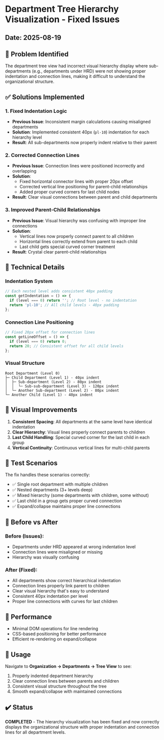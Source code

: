 # Department Tree Hierarchy Visualization - Fixed Issues

## Date: 2025-08-19

## 🔧 Problem Identified

The department tree view had incorrect visual hierarchy display where sub-departments (e.g., departments under HRD) were not showing proper indentation and connection lines, making it difficult to understand the organizational structure.

## ✅ Solutions Implemented

### 1. **Fixed Indentation Logic**
- **Previous Issue**: Inconsistent margin calculations causing misaligned departments
- **Solution**: Implemented consistent 40px (`pl-10`) indentation for each hierarchy level
- **Result**: All sub-departments now properly indent relative to their parent

### 2. **Corrected Connection Lines**
- **Previous Issue**: Connection lines were positioned incorrectly and overlapping
- **Solution**: 
  - Fixed horizontal connector lines with proper 20px offset
  - Corrected vertical line positioning for parent-child relationships
  - Added proper curved corners for last child nodes
- **Result**: Clear visual connections between parent and child departments

### 3. **Improved Parent-Child Relationships**
- **Previous Issue**: Visual hierarchy was confusing with improper line connections
- **Solution**:
  - Vertical lines now properly connect parent to all children
  - Horizontal lines correctly extend from parent to each child
  - Last child gets special curved corner treatment
- **Result**: Crystal clear parent-child relationships

## 📐 Technical Details

### Indentation System
```typescript
// Each nested level adds consistent 40px padding
const getIndentation = () => {
  if (level === 0) return ''; // Root level - no indentation
  return 'pl-10'; // All child levels - 40px padding
};
```

### Connection Line Positioning
```typescript
// Fixed 20px offset for connection lines
const getLineOffset = () => {
  if (level === 0) return 0;
  return 20; // Consistent offset for all child levels
};
```

### Visual Structure
```
Root Department (Level 0)
├─ Child Department (Level 1) - 40px indent
│  ├─ Sub-department (Level 2) - 80px indent
│  │  └─ Sub-sub-department (Level 3) - 120px indent
│  └─ Another Sub-department (Level 2) - 80px indent
└─ Another Child (Level 1) - 40px indent
```

## 🎨 Visual Improvements

1. **Consistent Spacing**: All departments at the same level have identical indentation
2. **Clear Hierarchy**: Visual lines properly connect parents to children
3. **Last Child Handling**: Special curved corner for the last child in each group
4. **Vertical Continuity**: Continuous vertical lines for multi-child parents

## 🧪 Test Scenarios

The fix handles these scenarios correctly:
- ✅ Single root department with multiple children
- ✅ Nested departments (3+ levels deep)
- ✅ Mixed hierarchy (some departments with children, some without)
- ✅ Last child in a group gets proper curved connection
- ✅ Expand/collapse maintains proper line connections

## 📸 Before vs After

### Before (Issues):
- Departments under HRD appeared at wrong indentation level
- Connection lines were misaligned or missing
- Hierarchy was visually confusing

### After (Fixed):
- All departments show correct hierarchical indentation
- Connection lines properly link parent to children
- Clear visual hierarchy that's easy to understand
- Consistent 40px indentation per level
- Proper line connections with curves for last children

## 🚀 Performance

- Minimal DOM operations for line rendering
- CSS-based positioning for better performance
- Efficient re-rendering on expand/collapse

## 📝 Usage

Navigate to **Organization → Departments → Tree View** to see:
1. Properly indented department hierarchy
2. Clear connection lines between parents and children
3. Consistent visual structure throughout the tree
4. Smooth expand/collapse with maintained connections

## ✔️ Status

**COMPLETED** - The hierarchy visualization has been fixed and now correctly displays the organizational structure with proper indentation and connection lines for all department levels.